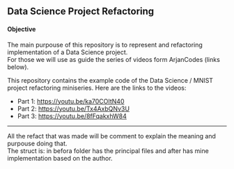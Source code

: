 ## Data Science Project Refactoring

#### Objective

The main purpouse of this repository is to represent and refactoring implementation of a Data Science project. <br>
For those we will use as guide the series of videos form ArjanCodes (links below).

This repository contains the example code of the Data Science / MNIST project refactoring miniseries. Here are the links to the videos:

- Part 1: https://youtu.be/ka70COItN40
- Part 2: https://youtu.be/Tx4AxbQNv3U
- Part 3: https://youtu.be/8fFqakxhW84

---

All the refact that was made will be comment to explain the meaning and purpouse doing that. <br>
The struct is: in befora folder has the principal files and after has mine implementation based on the author.